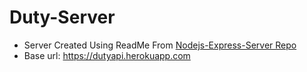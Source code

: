 # Duty-Server
* Server Created Using ReadMe From [Nodejs-Express-Server Repo](https://github.com/shareed/Nodejs-Express-Server/tree/express-server)
* Base url: https://dutyapi.herokuapp.com


